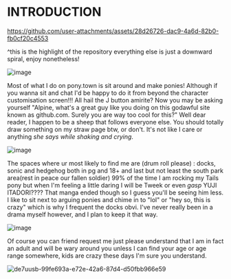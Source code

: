 # INTRODUCTION



https://github.com/user-attachments/assets/28d26726-dac9-4a6d-82b0-fb0cf20c4553

^this is the highlight of the repository everything else is just a downward spiral, enjoy nonetheless!

![image](https://github.com/user-attachments/assets/9fd48e80-6778-4a39-ad41-3e2babe3ac3e)

Most of what I do on pony.town is sit around and make ponies! Although if you wanna sit and chat I'd be happy to do it from beyond the character customisation screen!!! All hail the J button amirite?
Now you may be asking yourself "Alpine, what's a great guy like you doing on this godawful site known as github.com. Surely you are way too cool for this?" Well dear reader, I happen to be a sheep that follows everyone else. You should totally draw something on my straw page btw, or don't. It's not like I care or anything *she says while shaking and crying*.

![image](https://github.com/user-attachments/assets/9fd48e80-6778-4a39-ad41-3e2babe3ac3e)

The spaces where ur most likely to find me are (drum roll please) : docks, sonic and hedgehog both in pg and 18+ and last but not least the south park area(rest in peace our fallen soldier)
99% of the time I am rocking my Tails pony but when I'm feeling a little daring I will be Tweek or even *gasp* YUJI ITADORI???? That manga ended though so I guess you'll be seeing him less.
I like to sit next to arguing ponies and chime in to "lol" or "hey so, this is crazy" which is why I frequent the docks obvi. I've never really been in a drama myself however, and I plan to keep it that way.

![image](https://github.com/user-attachments/assets/9fd48e80-6778-4a39-ad41-3e2babe3ac3e)

Of course you can friend request me just please understand that I am in fact an adult and will be wary around you unless I can find your age or age range somewhere, kids are crazy these days I'm sure you understand.

![de7uusb-99fe693a-e72e-42a6-87d4-d50fbb966e59](https://github.com/user-attachments/assets/21f892bd-1e4f-41f4-9f55-94e79b87e4f9)
